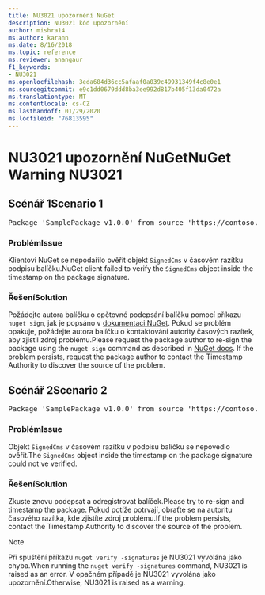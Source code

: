 ```yaml
---
title: NU3021 upozornění NuGet
description: NU3021 kód upozornění
author: mishra14
ms.author: karann
ms.date: 8/16/2018
ms.topic: reference
ms.reviewer: anangaur
f1_keywords:
- NU3021
ms.openlocfilehash: 3eda684d36cc5afaaf0a039c49931349f4c8e0e1
ms.sourcegitcommit: e9c1dd0679ddd8ba3ee992d817b405f13da0472a
ms.translationtype: MT
ms.contentlocale: cs-CZ
ms.lasthandoff: 01/29/2020
ms.locfileid: "76813595"
---
```

# <a name="nuget-warning-nu3021"></a><span data-ttu-id="b22af-103">NU3021 upozornění NuGet</span><span class="sxs-lookup"><span data-stu-id="b22af-103">NuGet Warning NU3021</span></span>

## <a name="scenario-1"></a><span data-ttu-id="b22af-104">Scénář 1</span><span class="sxs-lookup"><span data-stu-id="b22af-104">Scenario 1</span></span>

<pre>Package 'SamplePackage v1.0.0' from source 'https://contoso.com/index.json': The primary signature's timestamp signature validation failed.</pre>

### <a name="issue"></a><span data-ttu-id="b22af-105">Problém</span><span class="sxs-lookup"><span data-stu-id="b22af-105">Issue</span></span>

<span data-ttu-id="b22af-106">Klientovi NuGet se nepodařilo ověřit objekt `SignedCms` v časovém razítku podpisu balíčku.</span><span class="sxs-lookup"><span data-stu-id="b22af-106">NuGet client failed to verify the `SignedCms` object inside the timestamp on the package signature.</span></span>


### <a name="solution"></a><span data-ttu-id="b22af-107">Řešení</span><span class="sxs-lookup"><span data-stu-id="b22af-107">Solution</span></span>

<span data-ttu-id="b22af-108">Požádejte autora balíčku o opětovné podepsání balíčku pomocí příkazu `nuget sign`, jak je popsáno v [dokumentaci NuGet](../../create-packages/sign-a-package.md). Pokud se problém opakuje, požádejte autora balíčku o kontaktování autority časových razítek, aby zjistil zdroj problému.</span><span class="sxs-lookup"><span data-stu-id="b22af-108">Please request the package author to re-sign the package using the `nuget sign` command as described in [NuGet docs](../../create-packages/sign-a-package.md). If the problem persists, request the package author to contact the Timestamp Authority to discover the source of the problem.</span></span>



## <a name="scenario-2"></a><span data-ttu-id="b22af-109">Scénář 2</span><span class="sxs-lookup"><span data-stu-id="b22af-109">Scenario 2</span></span>

<pre>Package 'SamplePackage v1.0.0' from source 'https://contoso.com/index.json': The timestamp signature validation failed.</pre>

### <a name="issue"></a><span data-ttu-id="b22af-110">Problém</span><span class="sxs-lookup"><span data-stu-id="b22af-110">Issue</span></span>

<span data-ttu-id="b22af-111">Objekt `SignedCms` v časovém razítku v podpisu balíčku se nepovedlo ověřit.</span><span class="sxs-lookup"><span data-stu-id="b22af-111">The `SignedCms` object inside the timestamp on the package signature could not ve verified.</span></span>


### <a name="solution"></a><span data-ttu-id="b22af-112">Řešení</span><span class="sxs-lookup"><span data-stu-id="b22af-112">Solution</span></span>

<span data-ttu-id="b22af-113">Zkuste znovu podepsat a odregistrovat balíček.</span><span class="sxs-lookup"><span data-stu-id="b22af-113">Please try to re-sign and timestamp the package.</span></span> <span data-ttu-id="b22af-114">Pokud potíže potrvají, obraťte se na autoritu časového razítka, kde zjistíte zdroj problému.</span><span class="sxs-lookup"><span data-stu-id="b22af-114">If the problem persists, contact the Timestamp Authority to discover the source of the problem.</span></span>


> [!Note]
> <span data-ttu-id="b22af-115">Při spuštění příkazu `nuget verify -signatures` je NU3021 vyvolána jako chyba.</span><span class="sxs-lookup"><span data-stu-id="b22af-115">When running the `nuget verify -signatures` command, NU3021 is raised as an error.</span></span> <span data-ttu-id="b22af-116">V opačném případě je NU3021 vyvolána jako upozornění.</span><span class="sxs-lookup"><span data-stu-id="b22af-116">Otherwise, NU3021 is raised as a warning.</span></span>
